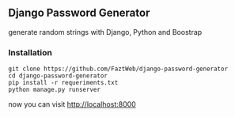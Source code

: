 ## Django Password Generator

generate random strings with Django, Python and Boostrap

### Installation

```
git clone https://github.com/FaztWeb/django-password-generator
cd django-password-generator
pip install -r requeriments.txt
python manage.py runserver
```

now you can visit <a href="http://localhost:8000" target="_blank" rel="noreferrer">http://localhost:8000</a>
